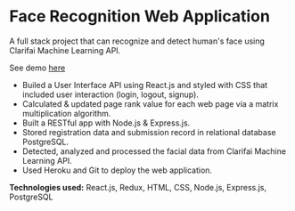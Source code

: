 # Face Recognition Web Application

A full stack project that can recognize and detect human's face using Clarifai Machine Learning API. 

See demo [here](https://face-detector-project.herokuapp.com)

* Builed a User Interface API using React.js and styled with CSS that included user interaction (login, logout, signup).
* Calculated & updated page rank value for each web page via a matrix multiplication algorithm.
* Built a RESTful app with Node.js & Express.js.
* Stored registration data and submission record in relational database PostgreSQL.
* Detected, analyzed and processed the facial data from Clarifai Machine Learning API.
* Used Heroku and Git to deploy the web application.

**Technologies used:** React.js, Redux, HTML, CSS, Node.js, Express.js, PostgreSQL
		                    										

